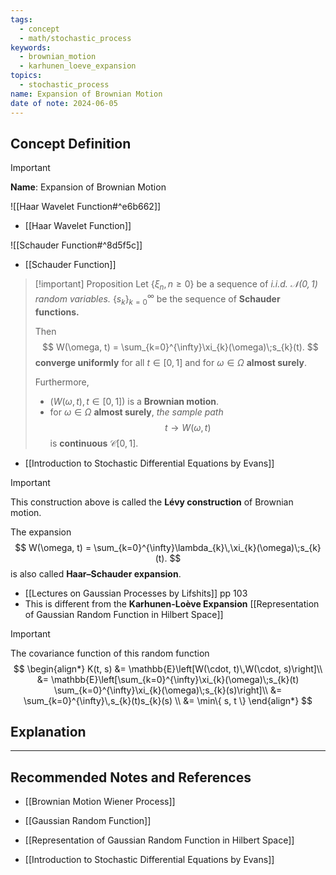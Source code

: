 ```yaml
---
tags:
  - concept
  - math/stochastic_process
keywords:
  - brownian_motion
  - karhunen_loeve_expansion
topics:
  - stochastic_process
name: Expansion of Brownian Motion
date of note: 2024-06-05
---
```


## Concept Definition

>[!important]
>**Name**: Expansion of Brownian Motion


![[Haar Wavelet Function#^e6b662]]

- [[Haar Wavelet Function]]

![[Schauder Function#^8d5f5c]]

- [[Schauder Function]]



>[!important] Proposition
>Let $\{ \xi_{n}, n \ge 0 \}$ be a sequence of *i.i.d. $\mathcal{N}(0,1)$ random variables.* $\{ s_{k} \}_{k=0}^{\infty}$ be the sequence of **Schauder functions.**
>
>Then
>$$
>W(\omega, t) = \sum_{k=0}^{\infty}\xi_{k}(\omega)\;s_{k}(t).
>$$
>**converge uniformly** for all $t\in [0,1]$  and for $\omega\in \Omega$ **almost surely**.
>
>Furthermore, 
>- $(W(\omega, t), t \in [0,1])$ is a **Brownian motion**.
>- for $\omega\in \Omega$ **almost surely**, *the sample path* $$t \to W(\omega, t)$$ is **continuous** $\mathcal{C}[0,1].$

- [[Introduction to Stochastic Differential Equations by Evans]]

>[!important]
>This construction above is called the **Lévy construction** of Brownian motion.
>
>The expansion 
>$$
>W(\omega, t) = \sum_{k=0}^{\infty}\lambda_{k}\,\xi_{k}(\omega)\;s_{k}(t).
>$$
>is also called **Haar–Schauder expansion**.

- [[Lectures on Gaussian Processes by Lifshits]] pp 103
- This is different from the **Karhunen-Loève Expansion** [[Representation of Gaussian Random Function in Hilbert Space]]



>[!important]
>The covariance function of this random function 
>$$
>\begin{align*}
>K(t, s) &= \mathbb{E}\left[W(\cdot, t)\,W(\cdot, s)\right]\\
>&= \mathbb{E}\left[\sum_{k=0}^{\infty}\xi_{k}(\omega)\;s_{k}(t) \sum_{k=0}^{\infty}\xi_{k}(\omega)\;s_{k}(s)\right]\\
>&= \sum_{k=0}^{\infty}\,s_{k}(t)s_{k}(s) \\
>&= \min\{ s, t \}
>\end{align*} 
>$$





## Explanation





-----------
##  Recommended Notes and References

- [[Brownian Motion Wiener Process]]
- [[Gaussian Random Function]]
- [[Representation of Gaussian Random Function in Hilbert Space]]


- [[Introduction to Stochastic Differential Equations by Evans]]